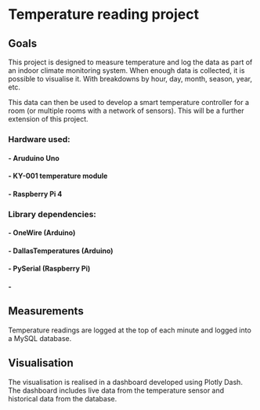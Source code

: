 # Temperature reading project

## Goals
This project is designed to measure temperature and log the data as part of an indoor climate monitoring system.
When enough data is collected, it is possible to visualise it. With breakdowns by hour, day, month, season, year, etc.

This data can then be used to develop a smart temperature controller for a room (or multiple rooms with a network of sensors). This will be a further extension of this project.


### Hardware used:

#### - Aruduino Uno
#### - KY-001 temperature module
#### - Raspberry Pi 4  

### Library dependencies:

#### - OneWire (Arduino)
#### - DallasTemperatures (Arduino)
#### - PySerial (Raspberry Pi)
#### - 

## Measurements
Temperature readings are logged at the top of each minute and logged into a MySQL database.

## Visualisation
The visualisation is realised in a dashboard developed using Plotly Dash. The dashboard includes live data from the temperature sensor and historical data from the database.
